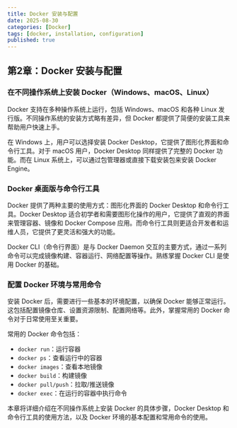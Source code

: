 ```yaml
---
title: Docker 安装与配置
date: 2025-08-30
categories: [Docker]
tags: [docker, installation, configuration]
published: true
---
```


## 第2章：Docker 安装与配置

### 在不同操作系统上安装 Docker（Windows、macOS、Linux）

Docker 支持在多种操作系统上运行，包括 Windows、macOS 和各种 Linux 发行版。不同操作系统的安装方式略有差异，但 Docker 都提供了简便的安装工具来帮助用户快速上手。

在 Windows 上，用户可以选择安装 Docker Desktop，它提供了图形化界面和命令行工具。对于 macOS 用户，Docker Desktop 同样提供了完整的 Docker 功能。而在 Linux 系统上，可以通过包管理器或直接下载安装包来安装 Docker Engine。

### Docker 桌面版与命令行工具

Docker 提供了两种主要的使用方式：图形化界面的 Docker Desktop 和命令行工具。Docker Desktop 适合初学者和需要图形化操作的用户，它提供了直观的界面来管理容器、镜像和 Docker Compose 应用。而命令行工具则更适合开发者和运维人员，它提供了更灵活和强大的功能。

Docker CLI（命令行界面）是与 Docker Daemon 交互的主要方式，通过一系列命令可以完成镜像构建、容器运行、网络配置等操作。熟练掌握 Docker CLI 是使用 Docker 的基础。

### 配置 Docker 环境与常用命令

安装 Docker 后，需要进行一些基本的环境配置，以确保 Docker 能够正常运行。这包括配置镜像仓库、设置资源限制、配置网络等。此外，掌握常用的 Docker 命令对于日常使用至关重要。

常用的 Docker 命令包括：
- `docker run`：运行容器
- `docker ps`：查看运行中的容器
- `docker images`：查看本地镜像
- `docker build`：构建镜像
- `docker pull/push`：拉取/推送镜像
- `docker exec`：在运行的容器中执行命令

本章将详细介绍在不同操作系统上安装 Docker 的具体步骤，Docker Desktop 和命令行工具的使用方法，以及 Docker 环境的基本配置和常用命令的使用。